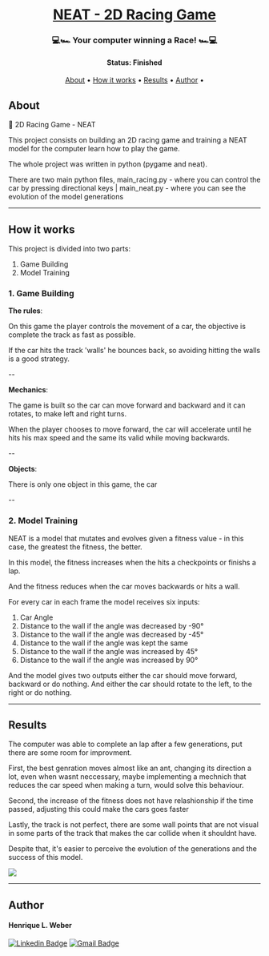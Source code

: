 <h1 align="center">
   <a href="#"> NEAT - 2D Racing Game </a>
</h1>

<h3 align="center">
    💻🏎️ Your computer winning a Race! 🏎️💻
</h3>

<h4 align="center"> 
	 Status: Finished
</h4>
<p align="center">
 <a href="#about">About</a> •
 <a href="#how-it-works">How it works</a> • 
 <a href="#results">Results</a> • 
 <a href="#author">Author</a> • 

</p>


## About

🐤	2D Racing Game - NEAT

This project consists on building an 2D racing game and training a NEAT model for the computer learn how to play the game.

The whole project was written in python (pygame and neat).

There are two main python files, main_racing.py - where you can control the car by pressing directional keys | main_neat.py - where you can see the evolution of the model generations

---

## How it works

This project is divided into two parts:
1. Game Building
2. Model Training

### 1. Game Building

**The rules**:

On this game the player controls the movement of a car, the objective is complete the track as fast as possible.

If the car hits the track 'walls' he bounces back, so avoiding hitting the walls is a good strategy.
 
--

**Mechanics**:

The game is built so the car can move forward and backward and it can rotates, to make left and right turns.

When the player chooses to move forward, the car will accelerate until he hits his max speed and the same its valid while moving backwards.

--

**Objects**:

There is only one object in this game, the car

--

### 2. Model Training

NEAT is a model that mutates and evolves given a fitness value - in this case, the greatest the fitness, the better.

In this model, the fitness increases when the hits a checkpoints or finishs a lap.

And the fitness reduces when the car moves backwards or hits a wall.

For every car in each frame the model receives six inputs:

1. Car Angle
2. Distance to the wall if the angle was decreased by -90°
3. Distance to the wall if the angle was decreased by -45°
4. Distance to the wall if the angle was kept the same
5. Distance to the wall if the angle was increased by 45°
6. Distance to the wall if the angle was increased by 90°

And the model gives two outputs either the car should move forward, backward or do nothing. And either the car should rotate to the left, to the right or do nothing.

---

## Results

The computer was able to complete an lap after a few generations, put there are some room for improvment.

First, the best genration moves almost like an ant, changing its direction a lot, even when wasnt neccessary, maybe implementing a mechnich that reduces the car speed when making a turn, would solve this behaviour.

Second, the increase of the fitness does not have relashionship if the time passed, adjusting this could make the cars goes faster

Lastly, the track is not perfect, there are some wall points that are not visual in some parts of the track that makes the car collide when it shouldnt have.

Despite that, it's easier to perceive the evolution of the generations and the success of this model.


![](assets/)

---

## Author

#### Henrique L. Weber

[![Linkedin Badge](https://img.shields.io/badge/-LinkedIn-blue?style=flat-square&logo=Linkedin&logoColor=white&link=https://www.linkedin.com/in/henrique-weber/)](https://www.linkedin.com/in/henrique-weber/) 
[![Gmail Badge](https://img.shields.io/badge/-Email-c14438?style=flat-square&logo=Gmail&logoColor=white&link=mailto:hlweber@uol.com.br)](mailto:hlweber@uol.com.br)
